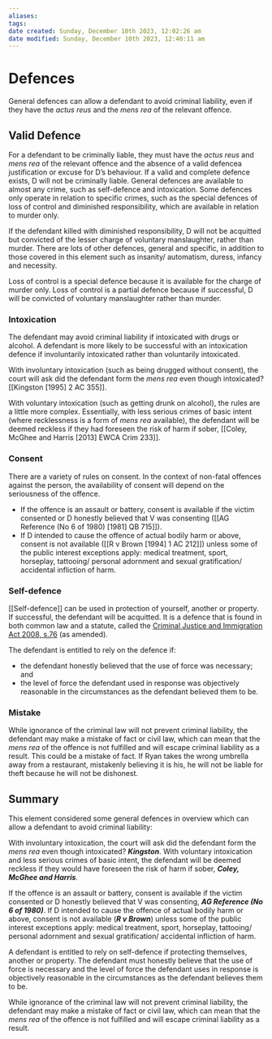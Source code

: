 ```yaml
---
aliases: 
tags: 
date created: Sunday, December 10th 2023, 12:02:26 am
date modified: Sunday, December 10th 2023, 12:40:11 am
---
```


# Defences

General defences can allow a defendant to avoid criminal liability, even if they have the _actus reus_ and the _mens rea_ of the relevant offence.

## Valid Defence

For a defendant to be criminally liable, they must have the _actus reus_ and _mens rea_ of the relevant offence and the absence of a valid defencea justification or excuse for D’s behaviour. If a valid and complete defence exists, D will not be criminally liable. General defences are available to almost any crime, such as self-defence and intoxication. Some defences only operate in relation to specific crimes, such as the special defences of loss of control and diminished responsibility, which are available in relation to murder only.

If the defendant killed with diminished responsibility, D will not be acquitted but convicted of the lesser charge of voluntary manslaughter, rather than murder. There are lots of other defences, general and specific, in addition to those covered in this element such as insanity/ automatism, duress, infancy and necessity.

Loss of control is a special defence because it is available for the charge of murder only. Loss of control is a partial defence because if successful, D will be convicted of voluntary manslaughter rather than murder.

### Intoxication

The defendant may avoid criminal liability if intoxicated with drugs or alcohol. A defendant is more likely to be successful with an intoxication defence if involuntarily intoxicated rather than voluntarily intoxicated.

With involuntary intoxication (such as being drugged without consent), the court will ask did the defendant form the _mens rea_ even though intoxicated? [[Kingston [1995] 2 AC 355]].

With voluntary intoxication (such as getting drunk on alcohol), the rules are a little more complex. Essentially, with less serious crimes of basic intent (where recklessness is a form of _mens rea_ available), the defendant will be deemed reckless if they had foreseen the risk of harm if sober, [[Coley, McGhee and Harris [2013] EWCA Crim 233]].

### Consent

There are a variety of rules on consent. In the context of non-fatal offences against the person, the availability of consent will depend on the seriousness of the offence.

- If the offence is an assault or battery, consent is available if the victim consented or D honestly believed that V was consenting ([[AG Reference (No 6 of 1980) [1981] QB 715]]).
- If D intended to cause the offence of actual bodily harm or above, consent is not available ([[R v Brown [1994] 1 AC 212]]) unless some of the public interest exceptions apply: medical treatment, sport, horseplay, tattooing/ personal adornment and sexual gratification/ accidental infliction of harm.

### Self-defence

[[Self-defence]] can be used in protection of yourself, another or property. If successful, the defendant will be acquitted. It is a defence that is found in both common law and a statute, called the [Criminal Justice and Immigration Act 2008, s.76](https://www.legislation.gov.uk/ukpga/2008/4/section/76) (as amended).

The defendant is entitled to rely on the defence if:

- the defendant honestly believed that the use of force was necessary; and
- the level of force the defendant used in response was objectively reasonable in the circumstances as the defendant believed them to be.

### Mistake

While ignorance of the criminal law will not prevent criminal liability, the defendant may make a mistake of fact or civil law, which can mean that the _mens rea_ of the offence is not fulfilled and will escape criminal liability as a result. This could be a mistake of fact. If Ryan takes the wrong umbrella away from a restaurant, mistakenly believing it is his, he will not be liable for theft because he will not be dishonest.

## Summary

This element considered some general defences in overview which can allow a defendant to avoid criminal liability:

With involuntary intoxication, the court will ask did the defendant form the _mens rea_ even though intoxicated? **_Kingston_**. With voluntary intoxication and less serious crimes of basic intent, the defendant will be deemed reckless if they would have foreseen the risk of harm if sober, **_Coley, McGhee and Harris_**.

If the offence is an assault or battery, consent is available if the victim consented or D honestly believed that V was consenting, **_AG Reference (No 6 of 1980)_**. If D intended to cause the offence of actual bodily harm or above, consent is not available (**_R v Brown_**) unless some of the public interest exceptions apply: medical treatment, sport, horseplay, tattooing/ personal adornment and sexual gratification/ accidental infliction of harm.

A defendant is entitled to rely on self-defence if protecting themselves, another or property. The defendant must honestly believe that the use of force is necessary and the level of force the defendant uses in response is objectively reasonable in the circumstances as the defendant believes them to be.

While ignorance of the criminal law will not prevent criminal liability, the defendant may make a mistake of fact or civil law, which can mean that the _mens rea_ of the offence is not fulfilled and will escape criminal liability as a result.
